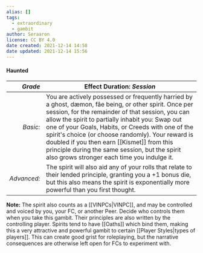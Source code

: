 ```yaml
---
alias: []
tags:
  - extraordinary
  - gambit
author: Seraaron
license: CC BY 4.0
date created: 2021-12-14 14:58
date updated: 2021-12-14 15:56
---
```


#### Haunted

|   _Grade_ | Effect Duration: _Session_                                                                                                                                                                                                                                                                                                                                                                                                                                                                  |
| ----------: | ------------------------------------------------------------------------------------------------------------------------------------------------------------------------------------------------------------------------------------------------------------------------------------------------------------------------------------------------------------------------------------------------------------------------------------------------------------------------ |
|    _Basic:_ | You are actively possessed or frequently harried by a ghost, dæmon, fâe being, or other spirit. Once per session, for the remainder of that session, you can allow the spirit to partially inhabit you: Swap out one of your Goals, Habits, or Creeds with one of the spirit's choice (or choose randomly). Your reward is doubled if you then earn [[Kismet]] from this principle during the same session, but the spirit also grows stronger each time you indulge it. |
| _Advanced:_ | The spirit will also aid any of your rolls that relate to their lended principle, granting you a +1 bonus die, but this also means the spirit is exponentially more powerful than you first thought.                                                                                                                                                                                                                                                                     |

**Note:** The spirit also counts as a [[VINPCs|VINPC]], and may be controlled and voiced by you, your FC, or another Peer. Decide who controls them when you take this gambit. Their principles are also written by the controlling player. Spirits tend to have [[Oaths]] which bind them, making this a very attractive and powerful gambit to certain [[Player Styles|types of players]]. This can create good grist for roleplaying, but the narrative consequences are otherwise left open for FCs to experiment with.
